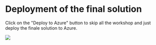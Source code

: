# Deployment of the final solution

Click on the "Deploy to Azure" button to skip all the workshop and just deploy the finale solution to Azure.

 <a href="https://portal.azure.com/#create/Microsoft.Template/uri/https%3A%2F%2Fraw.githubusercontent.com%2FFBoucher%2FNot-a-Dog-Workshop%2Fmaster%2Fdeployment%2FdeployFinalAzure.json?WT.mc_id=tohack-github-frbouche" target="_blank"><img src="https://azuredeploy.net/deploybutton.png"/></a>